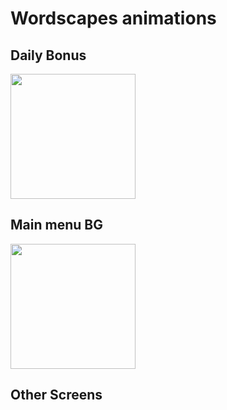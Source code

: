 
# Wordscapes animations

## Daily Bonus

<img src="/gif/dailybonus.gif" width="200"/> 

## Main menu BG

<img src="/gif/main_menu_bg.gif" width="200"/> 




## Other Screens






